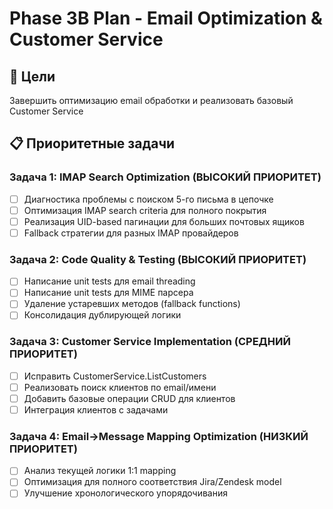 # Phase 3B Plan - Email Optimization & Customer Service

## 🎯 Цели
Завершить оптимизацию email обработки и реализовать базовый Customer Service

## 📋 Приоритетные задачи

### Задача 1: IMAP Search Optimization (ВЫСОКИЙ ПРИОРИТЕТ)
- [ ] Диагностика проблемы с поиском 5-го письма в цепочке
- [ ] Оптимизация IMAP search criteria для полного покрытия
- [ ] Реализация UID-based пагинации для больших почтовых ящиков
- [ ] Fallback стратегии для разных IMAP провайдеров

### Задача 2: Code Quality & Testing (ВЫСОКИЙ ПРИОРИТЕТ)  
- [ ] Написание unit tests для email threading
- [ ] Написание unit tests для MIME парсера
- [ ] Удаление устаревших методов (fallback functions)
- [ ] Консолидация дублирующей логики

### Задача 3: Customer Service Implementation (СРЕДНИЙ ПРИОРИТЕТ)
- [ ] Исправить CustomerService.ListCustomers
- [ ] Реализовать поиск клиентов по email/имени
- [ ] Добавить базовые операции CRUD для клиентов
- [ ] Интеграция клиентов с задачами

### Задача 4: Email→Message Mapping Optimization (НИЗКИЙ ПРИОРИТЕТ)
- [ ] Анализ текущей логики 1:1 mapping
- [ ] Оптимизация для полного соответствия Jira/Zendesk model
- [ ] Улучшение хронологического упорядочивания